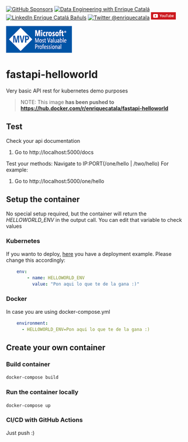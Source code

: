 <div>
    <a href="https://github.com/sponsors/enriquecatala"><img src="https://img.shields.io/badge/GitHub_Sponsors--_.svg?style=flat-square&logo=github&logoColor=EA4AAA" alt="GitHub Sponsors"></a>
    <a href="https://enriquecatala.com"><img src="https://img.shields.io/website?down_color=red&down_message=down&label=enriquecatala.com&up_color=46C018&url=https%3A%2F%2Fenriquecatala.com&style=flat-square" alt="Data Engineering with Enrique Catalá"></a>
    <a href="https://www.linkedin.com/in/enriquecatala"><img src="https://img.shields.io/badge/LinkedIn--_.svg?style=flat-square&logo=linkedin" alt="LinkedIn Enrique Catalá Bañuls"></a>
    <a href="https://twitter.com/enriquecatala"><img src="https://img.shields.io/twitter/follow/enriquecatala?color=blue&label=twitter&style=flat-square" alt="Twitter @enriquecatala"></a>
    <a href="https://youtube.com/enriquecatala"><img src="https://raw.githubusercontent.com/enriquecatala/enriquecatala/master/img/youtube.png" alt="Data Engineering: Canal youtube de Enrique Catalá" height=20></a>
</div>

<a href="https://mvp.microsoft.com/es-es/PublicProfile/5000312?fullName=Enrique%20Catala"><img src="https://raw.githubusercontent.com/enriquecatala/enriquecatala/master/img/MVP_Logo_horizontal.png" alt="Microsoft DataPlatform MVP Enrique Catalá"></a>
# fastapi-helloworld
Very basic API rest for kubernetes demo purposes

>NOTE: This image **has been pushed to https://hub.docker.com/r/enriquecatala/fastapi-helloworld**

## Test

Check your api documentation
1. Go to http://localhost:5000/docs

Test your methods: 
Navigate to IP:PORT(/one/hello | /two/hello)
For example: 
1. Go to http://localhost:5000/one/hello



## Setup the container

No special setup required, but the container will return the _HELLOWORLD_ENV_ in the output call. You can edit that variable to check values

### Kubernetes
If you wanto to deploy, [here](kubernetes-deployment.yaml) you have a deployment example. Please change this accordingly:

```yaml
    env:
        - name: HELLOWORLD_ENV
          value: "Pon aqui lo que te de la gana :)"
```

### Docker
In case you are using docker-compose.yml

```yaml
    environment:
      - HELLOWORLD_ENV=Pon aqui lo que te de la gana :)
```

## Create your own container
### Build container

`docker-compose build`

### Run the container locally

`docker-compose up`

### CI/CD with GitHub Actions

Just push :)